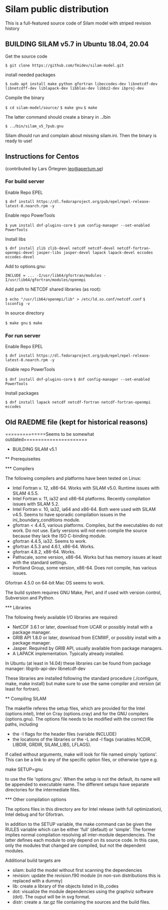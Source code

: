 # Silam public distribution 

This is a full-featured source code of Silam model
with striped revision history

## BUILDING SILAM v5.7 in Ubuntu 18.04, 20.04

Get the source code

`$ git clone https://github.com/fmidev/silam-model.git`

install needed packages

`$ sudo apt install make python gfortran libeccodes-dev libnetcdf-dev libnetcdff-dev liblapack-dev libblas-dev libbz2-dev ibproj-dev`

Compile the binary

`$ cd silam-model/source/`
`$ make gnu`
`$ make`

The latter command should create a binary in ../bin

`$ ../bin/silam_v5_7pub.gnu`

Silam dhould run and complain about missing silam.ini.
Then the binary is ready to use!



## Instructions for Centos

(contributed by Lars Örtegren <leo@apertum.se>)

### For build server

Enable Repo EPEL

`$ dnf install https://dl.fedoraproject.org/pub/epel/epel-release-latest-8.noarch.rpm -y`

Enable repo PowerTools

`$ yum install dnf-plugins-core`
`$ yum config-manager --set-enabled PowerTools`

Install libs

`$ dnf install zlib zlib-devel netcdf netcdf-devel netcdf-fortran-openmpi-devel jasper-libs jasper-devel lapack lapack-devel eccodes eccodes-devel`

Add to options.gnu:

`INCLUDE = ... -I/usr/lib64/gfortran/modules -I/usr/lib64/gfortran/modules/openmpi`

Add path to NETCDF shared libraries (as root):

`$ echo "/usr/lib64/openmpi/lib" > /etc/ld.so.conf/netcdf.conf`
`$ lsconfig -v`


In source directory

`$ make gnu`
`$ make`

### For run server 

Enable Repo EPEL

`$ dnf install https://dl.fedoraproject.org/pub/epel/epel-release-latest-8.noarch.rpm -y`

Enable repo PowerTools

`$ dnf install dnf-plugins-core`
`$ dnf config-manager --set-enabled PowerTools`

Install packages

`$ dnf install lapack netcdf netcdf-fortran netcdf-fortran-openmpi eccodes`





## Old RAEDME file (kept for historical reasons)

==============Seems to be somewhat outdated======================
* BUILDING SILAM v5.1
 
** Prerequiseites

*** Compilers
    
The following compilers and platforms have been tested on Linux:
- Intel Fortran v. 12, x86-64. Works with SILAM v5.0. Runtime issues 
  with SILAM 4.5.5.
- Intel Fortran v. 11, ia32 and x86-64 platforms. Recently compilation 
  issues with SILAM 5.2.
- Intel Fortran v. 10, ia32, ia64 and x86-64. Both were used with SILAM
  v4.5. Seems to have sporadic compilation issues in the
  ini_boundary_conditions module.
- gfortran < 4.4.5, various platforms. Compiles, but the executables
  do not work. Do not use. Early versions will not even compile the source
  because they lack the ISO C-binding module.
- gfortran 4.4.5, ia32. Seems to work.
- gfortran 4.5.3 and 4.6.1, x86-64. Works.
- gfortran 4.8.2, x86-64. Works.
- Pathscale, some version, x86-64. Works but has memory issues at least
  with the standard settings.
- Portland Group, some version, x86-64. Does not compile, has various issues.

Gfortran 4.5.0 on 64-bit Mac OS seems to work.

The build system requires GNU Make, Perl, and if used with version
control, Subversion and Python.

*** Libraries

The following freely available I/O libraries are required:
- NetCDF 3.6.1 or later, download from UCAR or possibly install with a
  package manager.
- GRIB API 1.8.0 or later, download from ECMWF, or possibly install with a
  package manager.
- Jasper. Required by GRIB API, usually available from package
  managers.
- A LAPACK implementation. Typically already installed.

In Ubuntu (at least in 14.04) these libraries can be found from package manager:
libgrib-api-dev libnetcdf-dev 

These libraries are installed following the standard procedure
(./configure, make, make install) but make sure to use the same
compiler and version (at least for fortran).

** Compiling SILAM

The makefile referes the setup files, which are provided for the Intel
(options.intel), Intel on Cray (options.cray) and for the GNU
compilers (options.gnu). The options file needs to be modified with
the correct file paths, including
- the -I flags for the header files (variable INCLUDE)
- the locations of the libraries or the -L and -l flags (variables
  NCDIR, LIBDIR, GRDIR, SILAM_LIBS, LFLAGS).

If called without arguments, make will look for file named simply
'options'. This can be a link to any of the specific option
files, or otherwise type e.g.

make SETUP=gnu

to use the file 'options.gnu'. When the setup is not the default, its
name will be appended to executable name. The different setups have
separate directories for the intermediate files.

*** Other compilation options

The options files in this directory are for Intel release (with
full optimization), Intel debug and for Gfortran. 

In addition to the SETUP variable, the make command can be given the
RULES variable which can be either 'full' (default) or 'simple'. The
former implies normal compilation resolving all inter-module
dependencies. The latter defines each module to only depend on its
source code. In this case, only the modules that changed are compiled,
but not the dependent modules. 

Additional build targets are 
- silam: build the model without first scanning the dependencies
- revision: update the revision.f90 module (in non-svn distributions
  this is replaced with a dummy)
- lib: create a library of the objects listed in lib_codes
- dot: visualize the module dependencies using the graphviz software
  (dot). The ouput will be in svg format.
- distr: create a .tar.gz file containing the sources and the build
  files.



  
